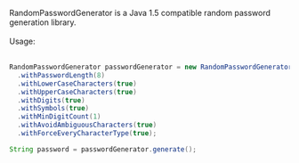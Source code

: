 RandomPasswordGenerator is a Java 1.5 compatible random password generation library.<br />
<br />
Usage:<br />
<br />
```java
RandomPasswordGenerator passwordGenerator = new RandomPasswordGenerator()
  .withPasswordLength(8)
  .withLowerCaseCharacters(true)
  .withUpperCaseCharacters(true)
  .withDigits(true)
  .withSymbols(true)
  .withMinDigitCount(1)
  .withAvoidAmbiguousCharacters(true)
  .withForceEveryCharacterType(true);

String password = passwordGenerator.generate();
```
